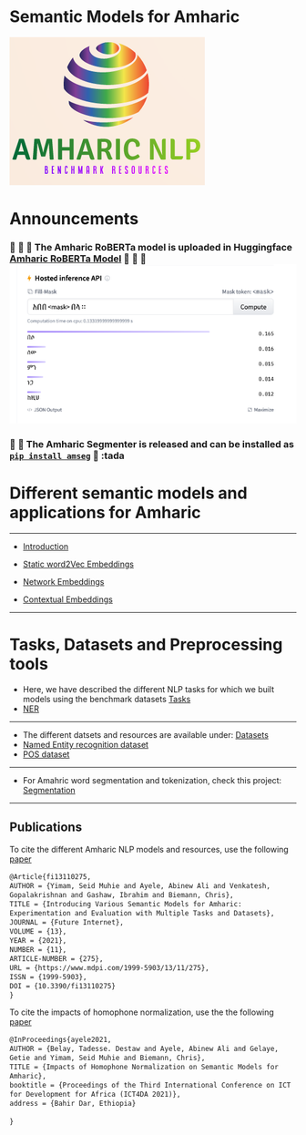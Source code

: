 # Semantic Models for Amharic
 [![](logo.png)](https://github.com/uhh-lt/amharicmodels/)

# Announcements 

###  :tada: :tada:  :tada: The Amharic RoBERTa model is uploaded in Huggingface [Amharic RoBERTa Model](https://huggingface.co/uhhlt/am-roberta) :tada: :tada: :tada:  [![](images/am-roberta.png)](https://huggingface.co/uhhlt/am-roberta)

###  :tada: :tada:  The Amharic Segmenter is released and can be installed as [`pip install amseg`](https://pypi.org/project/amseg/) :tada: :tada 


# Different semantic models and applications for Amharic
----
* [Introduction](https://github.com/uhh-lt/amharicmodels/wiki/home) 

* [Static word2Vec Embeddings](https://github.com/uhh-lt/amharicmodels/wiki/Static-Models)

* [Network Embeddings](https://github.com/uhh-lt/amharicmodels/wiki/Network-Embedding)

* [Contextual Embeddings](https://github.com/uhh-lt/amharicmodels/wiki/contextual)


----
# Tasks, Datasets and Preprocessing tools
* Here, we have described the different NLP tasks for which we built models using the benchmark datasets [Tasks](https://github.com/uhh-lt/amharicmodels/wiki/NLP-Tasks)
* [NER](https://github.com/uhh-lt/amharicmodels/wiki/NLP-Tasks#ner)
----
* The different datsets and resources are available under: [Datasets](https://github.com/uhh-lt/amharicmodels/wiki/Datasets)
* [Named Entity recognition dataset](https://github.com/uhh-lt/amharicmodels/wiki/Datasets#named-entity-recognition)
* [POS dataset](https://github.com/uhh-lt/amharicmodels/wiki/Datasets#named-entity-recognition)
---

* For Amahric word segmentation and tokenization, check this project: [Segmentation](https://github.com/uhh-lt/amharicprocessor)
----

## Publications

To cite the different Amharic NLP models and resources, use the following [paper](https://www.mdpi.com/1999-5903/13/11/275)

```
@Article{fi13110275,
AUTHOR = {Yimam, Seid Muhie and Ayele, Abinew Ali and Venkatesh, Gopalakrishnan and Gashaw, Ibrahim and Biemann, Chris},
TITLE = {Introducing Various Semantic Models for Amharic: Experimentation and Evaluation with Multiple Tasks and Datasets},
JOURNAL = {Future Internet},
VOLUME = {13},
YEAR = {2021},
NUMBER = {11},
ARTICLE-NUMBER = {275},
URL = {https://www.mdpi.com/1999-5903/13/11/275},
ISSN = {1999-5903},
DOI = {10.3390/fi13110275}
}

```


To cite the impacts of homophone normalization, use the the following [paper](https://www.inf.uni-hamburg.de/en/inst/ab/lt/publications/2021-belayetal-ict4da-amharicnorm.pdf)

```
@InProceedings{ayele2021,
AUTHOR = {Belay, Tadesse. Destaw and Ayele, Abinew Ali and Gelaye, Getie and Yimam, Seid Muhie and Biemann, Chris},
TITLE = {Impacts of Homophone Normalization on Semantic Models for Amharic},
booktitle = {Proceedings of the Third International Conference on ICT for Development for Africa (ICT4DA 2021)},
address = {Bahir Dar, Ethiopia}

}

```
